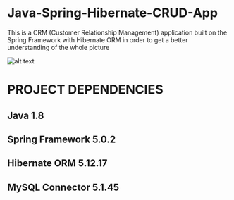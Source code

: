 # Java-Spring-Hibernate-CRUD-App

This is a CRM (Customer Relationship Management) application built on the Spring Framework with Hibernate ORM in order to get a better understanding of the whole picture

![alt text]("./img.PNG")

# PROJECT DEPENDENCIES
## Java 1.8
## Spring Framework 5.0.2
## Hibernate ORM 5.12.17
## MySQL Connector 5.1.45
